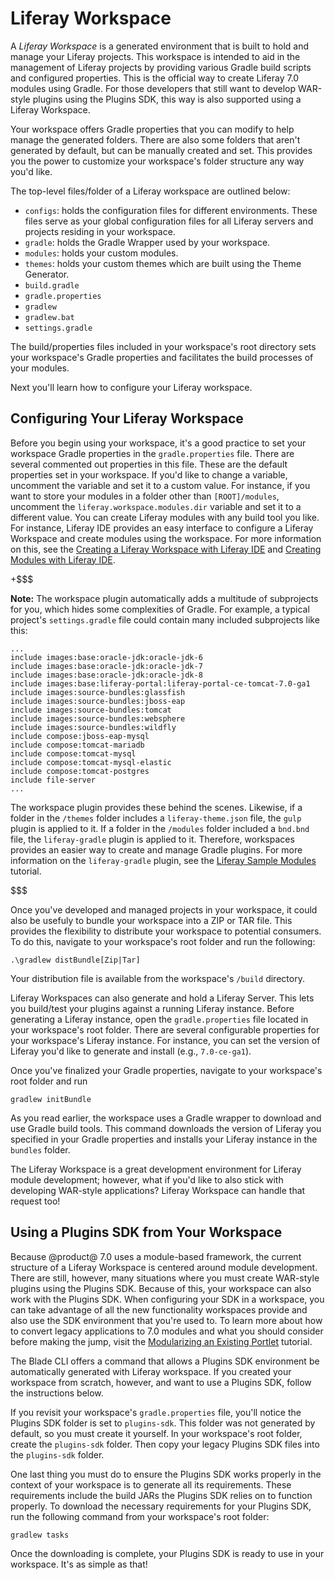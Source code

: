 # Liferay Workspace [](id=liferay-workspace)

A *Liferay Workspace* is a generated environment that is built to hold and
manage your Liferay projects. This workspace is intended to aid in the
management of Liferay projects by providing various Gradle build scripts and
configured properties. This is the official way to create Liferay 7.0 modules
using Gradle. For those developers that still want to develop WAR-style plugins
using the Plugins SDK, this way is also supported using a Liferay Workspace.

Your workspace offers Gradle properties that you can modify to help manage the
generated folders. There are also some folders that aren't generated by
default, but can be manually created and set. This provides you the power to
customize your workspace's folder structure any way you'd like.

The top-level files/folder of a Liferay workspace are outlined below:

- `configs`: holds the configuration files for different environments. These
  files serve as your global configuration files for all Liferay servers and
  projects residing in your workspace.
- `gradle`: holds the Gradle Wrapper used by your workspace.
- `modules`: holds your custom modules.
- `themes`: holds your custom themes which are built using the Theme Generator.
- `build.gradle`
- `gradle.properties`
- `gradlew`
- `gradlew.bat`
- `settings.gradle`

The build/properties files included in your workspace's root directory sets your
workspace's Gradle properties and facilitates the build processes of your
modules.

Next you'll learn how to configure your Liferay workspace.

## Configuring Your Liferay Workspace [](id=configuring-your-liferay-workspace)

Before you begin using your workspace, it's a good practice to set your
workspace Gradle properties in the `gradle.properties` file. There are several
commented out properties in this file. These are the default properties set in
your workspace. If you'd like to change a variable, uncomment the variable and
set it to a custom value. For instance, if you want to store your modules in a
folder other than `[ROOT]/modules`, uncomment the
`liferay.workspace.modules.dir` variable and set it to a different value. You
can create Liferay modules with any build tool you like. For instance, Liferay
IDE provides an easy interface to configure a Liferay Workspace and create
modules using the workspace. For more information on this, see the 
[Creating a Liferay Workspace with Liferay IDE](/develop/tutorials/-/knowledge_base/7-0/creating-a-liferay-workspace-with-liferay-ide)
and
[Creating Modules with Liferay IDE](/develop/tutorials/-/knowledge_base/7-0/creating-modules-with-liferay-ide).

+$$$

**Note:** The workspace plugin automatically adds a multitude of subprojects for
you, which hides some complexities of Gradle. For example, a typical project's
`settings.gradle` file could contain many included subprojects like this:

    ...
    include images:base:oracle-jdk:oracle-jdk-6
    include images:base:oracle-jdk:oracle-jdk-7
    include images:base:oracle-jdk:oracle-jdk-8
    include images:base:liferay-portal:liferay-portal-ce-tomcat-7.0-ga1
    include images:source-bundles:glassfish
    include images:source-bundles:jboss-eap
    include images:source-bundles:tomcat
    include images:source-bundles:websphere
    include images:source-bundles:wildfly
    include compose:jboss-eap-mysql
    include compose:tomcat-mariadb
    include compose:tomcat-mysql
    include compose:tomcat-mysql-elastic
    include compose:tomcat-postgres
    include file-server
    ...

The workspace plugin provides these behind the scenes. Likewise, if a folder in
the `/themes` folder includes a `liferay-theme.json` file, the `gulp` plugin is
applied to it. If a folder in the `/modules` folder included a `bnd.bnd` file,
the `liferay-gradle` plugin is applied to it. Therefore, workspaces provides an
easier way to create and manage Gradle plugins. For more information on the
`liferay-gradle` plugin, see the
[Liferay Sample Modules](/develop/tutorials/-/knowledge_base/7-0/liferay-sample-modules)
tutorial.

$$$

Once you've developed and managed projects in your workspace, it could also be
usefuly to bundle your workspace into a ZIP or TAR file. This provides the
flexibility to distribute your workspace to potential consumers. To do this,
navigate to your workspace's root folder and run the following:

    .\gradlew distBundle[Zip|Tar]

Your distribution file is available from the workspace's `/build` directory.

Liferay Workspaces can also generate and hold a Liferay Server. This lets you
build/test your plugins against a running Liferay instance. Before generating a
Liferay instance, open the `gradle.properties` file located in your workspace's
root folder. There are several configurable properties for your workspace's
Liferay instance. For instance, you can set the version of Liferay you'd like to
generate and install (e.g., `7.0-ce-ga1`).

Once you've finalized your Gradle properties, navigate to your workspace's root
folder and run

    gradlew initBundle

As you read earlier, the workspace uses a Gradle wrapper to download and use
Gradle build tools. This command downloads the version of Liferay you specified
in your Gradle properties and installs your Liferay instance in the `bundles`
folder.

The Liferay Workspace is a great development environment for Liferay module
development; however, what if you'd like to also stick with developing WAR-style
applications? Liferay Workspace can handle that request too!

## Using a Plugins SDK from Your Workspace [](id=using-a-plugins-sdk-from-your-workspace)

Because @product@ 7.0 uses a module-based framework, the current structure of a
Liferay Workspace is centered around module development. There are still,
however, many situations where you must create WAR-style plugins using the
Plugins SDK. Because of this, your workspace can also work with the Plugins SDK.
When configuring your SDK in a workspace, you can take advantage of all the new
functionality workspaces provide and also use the SDK environment that you're
used to. To learn more about how to convert legacy applications to 7.0 modules
and what you should consider before making the jump, visit the
[Modularizing an Existing Portlet](/develop/tutorials/-/knowledge_base/7-0/modularizing-an-existing-portlet)
tutorial.

The Blade CLI offers a command that allows a Plugins SDK environment be
automatically generated with Liferay workspace. If you created your workspace
from scratch, however, and want to use a Plugins SDK, follow the instructions
below.

If you revisit your workspace's `gradle.properties` file, you'll notice the
Plugins SDK folder is set to `plugins-sdk`. This folder was not generated by
default, so you must create it yourself. In your workspace's root
folder, create the `plugins-sdk` folder. Then copy your legacy Plugins SDK
files into the `plugins-sdk` folder.

One last thing you must do to ensure the Plugins SDK works properly in the
context of your workspace is to generate all its requirements. These
requirements include the build JARs the Plugins SDK relies on to function
properly. To download the necessary requirements for your Plugins SDK, run the
following command from your workspace's root folder:

    gradlew tasks

Once the downloading is complete, your Plugins SDK is ready to use in your
workspace. It's as simple as that!
